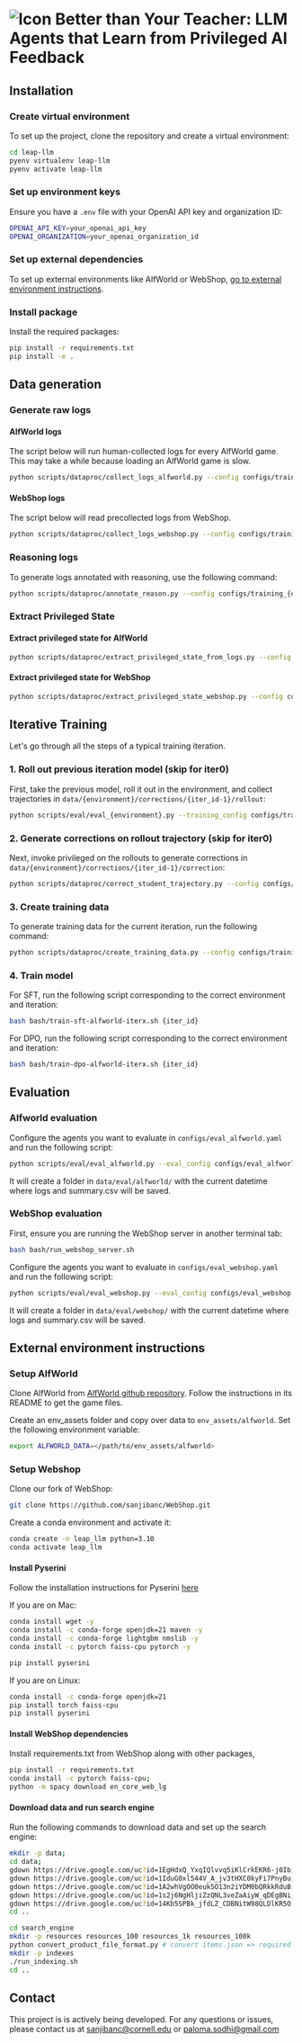 # ![Icon](assets/icon.png) Better than Your Teacher: LLM Agents that Learn from Privileged AI Feedback

<!-- Paper link: []() -->

## Installation

### Create virtual environment

To set up the project, clone the repository and create a virtual environment:

```bash
cd leap-llm
pyenv virtualenv leap-llm
pyenv activate leap-llm
```

### Set up environment keys
Ensure you have a `.env` file with your OpenAI API key and organization ID:

```bash
OPENAI_API_KEY=your_openai_api_key
OPENAI_ORGANIZATION=your_openai_organization_id
```

### Set up external dependencies

To set up external environments like AlfWorld or WebShop, [go to external environment instructions](#external-environment-instructions).

### Install package

Install the required packages:

```bash
pip install -r requirements.txt
pip install -e .
```

## Data generation

### Generate raw logs

#### AlfWorld logs

The script below will run human-collected logs for every AlfWorld game. This may take a while because loading an AlfWorld game is slow.
```bash
python scripts/dataproc/collect_logs_alfworld.py --config configs/training_alfworld.yaml
```

#### WebShop logs

The script below will read precollected logs from WebShop.
```bash
python scripts/dataproc/collect_logs_webshop.py --config configs/training_webshop.yaml
```

### Reasoning logs

To generate logs annotated with reasoning, use the following command:
```bash
python scripts/dataproc/annotate_reason.py --config configs/training_{environment}.yaml
```

### Extract Privileged State

#### Extract privileged state for AlfWorld
```bash
python scripts/dataproc/extract_privileged_state_from_logs.py --config configs/training_alfworld.yaml
```

#### Extract privileged state for WebShop
```bash
python scripts/dataproc/extract_privileged_state_webshop.py --config configs/training_webshop.yaml
```

## Iterative Training

Let's go through all the steps of a typical training iteration.

### 1. Roll out previous iteration model (skip for iter0)
First, take the previous model, roll it out in the environment, and collect trajectories in `data/{environment}/corrections/{iter_id-1}/rollout`:
```bash
python scripts/eval/eval_{environment}.py --training_config configs/training_{environment}.yaml --iter {iter_id-1}
```

### 2. Generate corrections on rollout trajectory (skip for iter0)
Next, invoke privileged on the rollouts to generate corrections in `data/{environment}/corrections/{iter_id-1}/correction`:
```bash
python scripts/dataproc/correct_student_trajectory.py --config configs/training_{environment}.yaml --iter {iter_id-1}
```

### 3. Create training data

To generate training data for the current iteration, run the following command:
```bash
python scripts/dataproc/create_training_data.py --config configs/training_{environment}.yaml --train_method {train_method} --iter {iter_id}
```

### 4. Train model

For SFT, run the following script corresponding to the correct environment and iteration:
```bash
bash bash/train-sft-alfworld-iterx.sh {iter_id}
```

For DPO, run the following script corresponding to the correct environment and iteration:
```bash
bash bash/train-dpo-alfworld-iterx.sh {iter_id}
```

## Evaluation

### Alfworld evaluation
Configure the agents you want to evaluate in `configs/eval_alfworld.yaml` and run the following script:
```bash
python scripts/eval/eval_alfworld.py --eval_config configs/eval_alfworld.yaml
```
It will create a folder in `data/eval/alfworld/` with the current datetime where logs and summary.csv will be saved.

### WebShop evaluation
First, ensure you are running the WebShop server in another terminal tab:
```bash
bash bash/run_webshop_server.sh
```

Configure the agents you want to evaluate in `configs/eval_webshop.yaml` and run the following script:
```bash
python scripts/eval/eval_webshop.py --eval_config configs/eval_webshop.yaml
```
It will create a folder in `data/eval/webshop/` with the current datetime where  logs and summary.csv will be saved.

## External environment instructions

### Setup AlfWorld
Clone AlfWorld from [AlfWorld github repository](https://github.com/alfworld/alfworld). Follow the instructions in its README to get the game files.

Create an env_assets folder and copy over data to `env_assets/alfworld`. Set the following environment variable:
```bash
export ALFWORLD_DATA=</path/to/env_assets/alfworld>
```

### Setup Webshop
Clone our fork of WebShop:
```bash
git clone https://github.com/sanjibanc/WebShop.git
```

Create a conda environment and activate it:
```bash
conda create -n leap_llm python=3.10
conda activate leap_llm
```

#### Install Pyserini

Follow the installation instructions for Pyserini [here](https://github.com/castorini/pyserini/blob/master/docs/installation.md)

If you are on Mac:
```bash
conda install wget -y
conda install -c conda-forge openjdk=21 maven -y
conda install -c conda-forge lightgbm nmslib -y
conda install -c pytorch faiss-cpu pytorch -y

pip install pyserini
```
If you are on Linux:
```bash
conda install -c conda-forge openjdk=21
pip install torch faiss-cpu
pip install pyserini
```

#### Install WebShop dependencies

Install requirements.txt from WebShop along with other packages,
```bash
pip install -r requirements.txt
conda install -c pytorch faiss-cpu;
python -m spacy download en_core_web_lg
```

#### Download data and run search engine

Run the following commands to download data and set up the search engine:
```bash
mkdir -p data;
cd data;
gdown https://drive.google.com/uc?id=1EgHdxQ_YxqIQlvvq5iKlCrkEKR6-j0Ib; # items_shuffle_1000 - product scraped info
gdown https://drive.google.com/uc?id=1IduG0xl544V_A_jv3tHXC0kyFi7PnyBu; # items_ins_v2_1000 - product attributes
gdown https://drive.google.com/uc?id=1A2whVgOO0euk5O13n2iYDM0bQRkkRduB; # items_shuffle
gdown https://drive.google.com/uc?id=1s2j6NgHljiZzQNL3veZaAiyW_qDEgBNi; # items_ins_v2
gdown https://drive.google.com/uc?id=14Kb5SPBk_jfdLZ_CDBNitW98QLDlKR5O # items_human_ins
cd ..

cd search_engine
mkdir -p resources resources_100 resources_1k resources_100k
python convert_product_file_format.py # convert items.json => required doc format
mkdir -p indexes
./run_indexing.sh
cd ..
```

<!-- #### For live testing on the web browser

Run the WebShop server:
```bash
bash bash/run_webshop_server.sh
```

If you installed everything correctly as above, you should see a website in [http://localhost:3000/ABC](http://localhost:3000/ABC) -->

## Contact

This project is is actively being developed. For any questions or issues, please contact us at sanjibanc@cornell.edu or paloma.sodhi@gmail.com